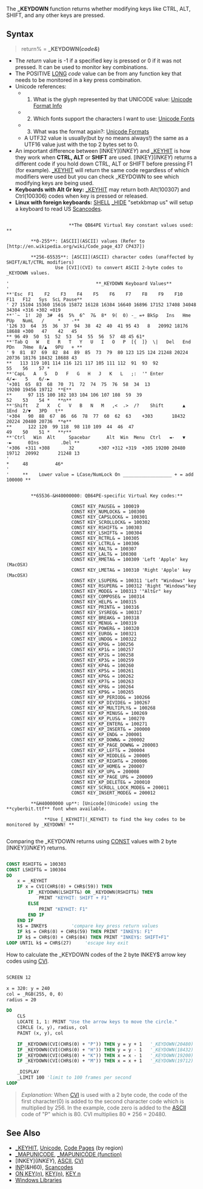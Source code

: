 The **_KEYDOWN** function returns whether modifying keys like CTRL, ALT, SHIFT, and any other keys are pressed.

## Syntax

> return% = **_KEYDOWN(***code&***)**

* The *return* value is -1 if a specified key is pressed or 0 if it was not pressed. It can be used to monitor key combinations.
* The  POSITIVE [LONG](LONG) *code* value can be from any function key that needs to be monitored in a key press combination. 
* Unicode references:
  * 1) What is the glyph represented by that UNICODE value: [Unicode Format Info](http://www.fileformat.info/info/unicode/char/search.htm)
  * 2) Which fonts support the characters I want to use: [Unicode Fonts](http://en.wikipedia.org/wiki/Unicode_typefaces#Comparison_of_fonts)
  * 3) What was the format again?: [Unicode Formats](http://www.birds-eye.net/definition/u/unicode.shtml)
  * A UTF32 value is usually(but by no means always!) the same as a UTF16 value just with the top 2 bytes set to 0.
* An important difference between [INKEY$](INKEY$) and [_KEYHIT](_KEYHIT) is how they work when **CTRL, ALT** or **SHIFT** are used. [INKEY$](INKEY$) returns a different code if you hold down CTRL, ALT or SHIFT before pressing F1 (for example). [_KEYHIT](_KEYHIT) will return the same code regardless of which modifiers were used but you can check _KEYDOWN to see which modifying keys are being used.
* **Keyboards with Alt Gr key:** [_KEYHIT](_KEYHIT) may return both Alt(100307) and Ctrl(100306) codes when key is pressed or released.
* **Linux with foreign keyboards:** [SHELL](SHELL) [_HIDE](_HIDE) "setxkbmap us" will setup a keyboard to read US [Scancodes](Scancodes).

```text

                       **The QB64PE Virtual Key constant values used: **

         **0-255**: [ASCII](ASCII) values (Refer to [http://en.wikipedia.org/wiki/Code_page_437 CP437])

         **256-65535**: [ASCII](ASCII) character codes (unaffected by SHIFT/ALT/CTRL modifiers)
                  Use [CVI](CVI) to convert ASCII 2-byte codes to _KEYDOWN values.

'                                **_KEYDOWN Keyboard Values**
'
**'Esc  F1    F2    F3    F4    F5    F6    F7    F8    F9    F10   F11   F12   Sys  ScL Pause**                  
' 27 15104 15360 15616 15872 16128 16384 16640 16896 17152 17408 34048 34304 +316 +302 +019
**'`~  1!  2@  3#  4$  5%  6^  7&  8*  9(  0) -_ =+ BkSp   Ins   Hme   PUp   NumL   /     *    -** 
'126 33  64  35  36  37  94  38  42  40  41 95 43   8   20992 18176 18688 +300   47    42   45
** 96 49  50  51  52  53  54  55  56  57  48 45 61*
**'Tab Q   W   E   R   T   Y   U   I   O   P  [{  ]}  \|   Del   End   PDn   7Hme  8/▲   9PU   + **
' 9  81  87  69  82  84  89  85  73  79  80 123 125 124 21248 20224 20736 18176 18432 18688 43
**   113 119 101 114 116 121 117 105 111 112  91  93  92                    55    56    57 *
**'CapL   A   S   D   F   G   H   J   K   L   ;:  '" Enter                   4/◄-   5    6/-►  
'+301  65  83  68  70  71  72  74  75  76  58  34  13                     19200 19456 19712  **E**
**      97 115 100 102 103 104 106 107 108  59  39                          52    53    54 *   **n**                                    
**'Shift   Z   X   C   V   B   N   M   ,<  .>  /?    Shift       ▲           1End  2/▼   3PD   t**
'+304   90  88  67  86  66  78  77  60  62  63    +303       18432        20224 20480 20736  **e**
**      122 120  99 118  98 110 109  44  46  47                             49    50    51 *   **r**
**'Ctrl   Win  Alt     Spacebar      Alt  Win  Menu  Ctrl   ◄-   ▼   -►      0Ins        .Del **
'+306  +311 +308       32         +307 +312 +319  +305 19200 20480 19712  20992       21248 13 
'                                                                     *     48          46*
'
'     **    Lower value = LCase/NumLock On __________________ + = add 100000 **

```

```text

         **65536-&H40000000: QB64PE-specific Virtual Key codes:**

                        CONST KEY_PAUSE& = 100019
                        CONST KEY_NUMLOCK& = 100300
                        CONST KEY_CAPSLOCK& = 100301
                        CONST KEY_SCROLLOCK& = 100302
                        CONST KEY_RSHIFT& = 100303
                        CONST KEY_LSHIFT& = 100304
                        CONST KEY_RCTRL& = 100305
                        CONST KEY_LCTRL& = 100306
                        CONST KEY_RALT& = 100307
                        CONST KEY_LALT& = 100308
                        CONST KEY_RMETA& = 100309 'Left 'Apple' key (MacOSX)
                        CONST KEY_LMETA& = 100310 'Right 'Apple' key (MacOSX)
                        CONST KEY_LSUPER& = 100311 'Left "Windows" key
                        CONST KEY_RSUPER& = 100312 'Right "Windows"key
                        CONST KEY_MODE& = 100313 '"AltGr" key
                        CONST KEY_COMPOSE& = 100314
                        CONST KEY_HELP& = 100315
                        CONST KEY_PRINT& = 100316
                        CONST KEY_SYSREQ& = 100317
                        CONST KEY_BREAK& = 100318
                        CONST KEY_MENU& = 100319
                        CONST KEY_POWER& = 100320
                        CONST KEY_EURO& = 100321
                        CONST KEY_UNDO& = 100322 
                        CONST KEY_KP0& = 100256
                        CONST KEY_KP1& = 100257
                        CONST KEY_KP2& = 100258
                        CONST KEY_KP3& = 100259
                        CONST KEY_KP4& = 100260
                        CONST KEY_KP5& = 100261
                        CONST KEY_KP6& = 100262
                        CONST KEY_KP7& = 100263
                        CONST KEY_KP8& = 100264
                        CONST KEY_KP9& = 100265
                        CONST KEY_KP_PERIOD& = 100266
                        CONST KEY_KP_DIVIDE& = 100267
                        CONST KEY_KP_MULTIPLY& = 100268
                        CONST KEY_KP_MINUS& = 100269
                        CONST KEY_KP_PLUS& = 100270
                        CONST KEY_KP_ENTER& = 100271
                        CONST KEY_KP_INSERT& = 200000
                        CONST KEY_KP_END& = 200001
                        CONST KEY_KP_DOWN& = 200002
                        CONST KEY_KP_PAGE_DOWN& = 200003
                        CONST KEY_KP_LEFT& = 200004
                        CONST KEY_KP_MIDDLE& = 200005
                        CONST KEY_KP_RIGHT& = 200006
                        CONST KEY_KP_HOME& = 200007
                        CONST KEY_KP_UP& = 200008
                        CONST KEY_KP_PAGE_UP& = 200009
                        CONST KEY_KP_DELETE& = 200010
                        CONST KEY_SCROLL_LOCK_MODE& = 200011
                        CONST KEY_INSERT_MODE& = 200012

         **&H40000000 up**: [Unicode](Unicode) using the **cyberbit.ttf** font when available.

              **Use [_KEYHIT](_KEYHIT) to find the key codes to be monitored by _KEYDOWN! **


```

Comparing the _KEYDOWN returns using [CONST](CONST) values with 2 byte [INKEY$](INKEY$) returns.

```vb

CONST RSHIFT& = 100303
CONST LSHIFT& = 100304
DO
    x = _KEYHIT
    IF x = CVI(CHR$(0) + CHR$(59)) THEN
        IF _KEYDOWN(LSHIFT&) OR _KEYDOWN(RSHIFT&) THEN
            PRINT "KEYHIT: SHIFT + F1"
        ELSE
            PRINT "KEYHIT: F1"
        END IF
    END IF
    k$ = INKEY$         'compare key press return values
    IF k$ = CHR$(0) + CHR$(59) THEN PRINT "INKEY$: F1"
    IF k$ = CHR$(0) + CHR$(84) THEN PRINT "INKEY$: SHIFT+F1"
LOOP UNTIL k$ = CHR$(27)     'escape key exit

```

How to calculate the _KEYDOWN codes of the 2 byte INKEY$ arrow key codes using [CVI](CVI).

```vb

SCREEN 12 

x = 320: y = 240
col = _RGB(255, 0, 0)
radius = 20

DO
    CLS
    LOCATE 1, 1: PRINT "Use the arrow keys to move the circle."
    CIRCLE (x, y), radius, col
    PAINT (x, y), col    

    IF _KEYDOWN(CVI(CHR$(0) + "P")) THEN y = y + 1   '_KEYDOWN(20480)
    IF _KEYDOWN(CVI(CHR$(0) + "H")) THEN y = y - 1   '_KEYDOWN(18432)
    IF _KEYDOWN(CVI(CHR$(0) + "K")) THEN x = x - 1   '_KEYDOWN(19200)
    IF _KEYDOWN(CVI(CHR$(0) + "M")) THEN x = x + 1   '_KEYDOWN(19712)

    _DISPLAY
    _LIMIT 100 'limit to 100 frames per second
LOOP 

```

> *Explanation:* When [CVI](CVI) is used with a 2 byte code, the code of the first character(0) is added to the second character code which is multiplied by 256. In the example, code zero is added to the [ASCII](ASCII) code of "P" which is 80. CVI multiplies 80 * 256 = 20480.

## See Also

* [_KEYHIT](_KEYHIT), [Unicode](Unicode), [Code Pages](Code-Pages) (by region)
* [_MAPUNICODE](_MAPUNICODE), [_MAPUNICODE (function)](_MAPUNICODE-(function))
* [INKEY$](INKEY$), [ASCII](ASCII), [CVI](CVI)
* [INP](INP)(&H60), [Scancodes](Scancodes)
* [ON KEY(n)](ON-KEY(n)), [KEY(n)](KEY(n)), [KEY n](KEY-n)
* [Windows Libraries](Windows-Libraries)
